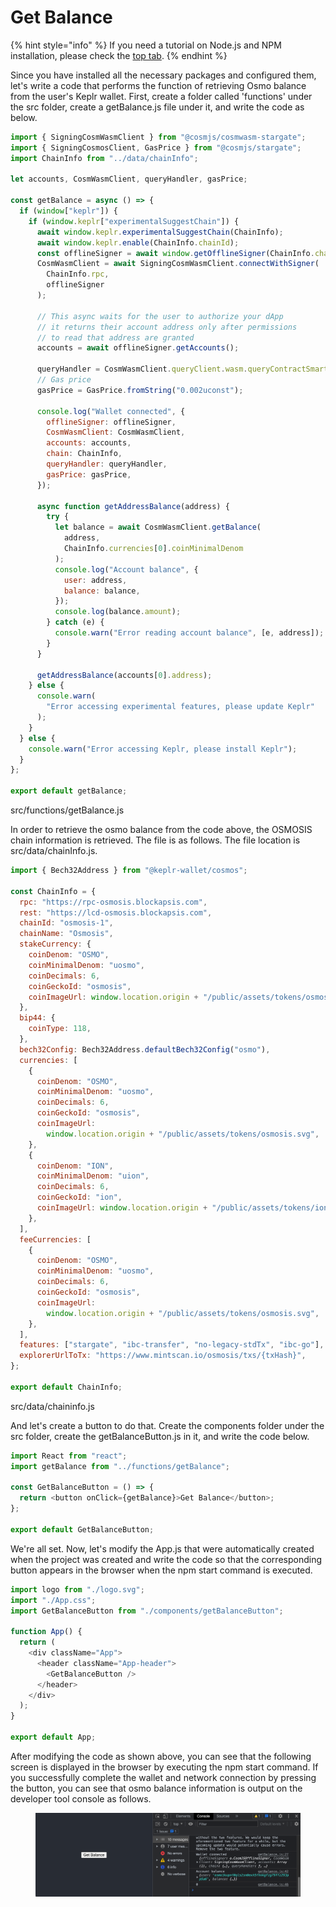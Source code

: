 # Get Balance

{% hint style="info" %}
If you need a tutorial on Node.js and NPM installation, please check the [top tab](./).
{% endhint %}

Since you have installed all the necessary packages and configured them, let's write a code that performs the function of retrieving Osmo balance from the user's Keplr wallet. First, create a folder called 'functions' under the src folder, create a getBalance.js file under it, and write the code as below.

```javascript
import { SigningCosmWasmClient } from "@cosmjs/cosmwasm-stargate";
import { SigningCosmosClient, GasPrice } from "@cosmjs/stargate";
import ChainInfo from "../data/chainInfo";

let accounts, CosmWasmClient, queryHandler, gasPrice;

const getBalance = async () => {
  if (window["keplr"]) {
    if (window.keplr["experimentalSuggestChain"]) {
      await window.keplr.experimentalSuggestChain(ChainInfo);
      await window.keplr.enable(ChainInfo.chainId);
      const offlineSigner = await window.getOfflineSigner(ChainInfo.chainId);
      CosmWasmClient = await SigningCosmWasmClient.connectWithSigner(
        ChainInfo.rpc,
        offlineSigner
      );

      // This async waits for the user to authorize your dApp
      // it returns their account address only after permissions
      // to read that address are granted
      accounts = await offlineSigner.getAccounts();

      queryHandler = CosmWasmClient.queryClient.wasm.queryContractSmart;
      // Gas price
      gasPrice = GasPrice.fromString("0.002uconst");

      console.log("Wallet connected", {
        offlineSigner: offlineSigner,
        CosmWasmClient: CosmWasmClient,
        accounts: accounts,
        chain: ChainInfo,
        queryHandler: queryHandler,
        gasPrice: gasPrice,
      });

      async function getAddressBalance(address) {
        try {
          let balance = await CosmWasmClient.getBalance(
            address,
            ChainInfo.currencies[0].coinMinimalDenom
          );
          console.log("Account balance", {
            user: address,
            balance: balance,
          });
          console.log(balance.amount);
        } catch (e) {
          console.warn("Error reading account balance", [e, address]);
        }
      }

      getAddressBalance(accounts[0].address);
    } else {
      console.warn(
        "Error accessing experimental features, please update Keplr"
      );
    }
  } else {
    console.warn("Error accessing Keplr, please install Keplr");
  }
};

export default getBalance;
```

src/functions/getBalance.js



In order to retrieve the osmo balance from the code above, the OSMOSIS chain information is retrieved. The file is as follows. The file location is src/data/chainInfo.js.

```javascript
import { Bech32Address } from "@keplr-wallet/cosmos";

const ChainInfo = {
  rpc: "https://rpc-osmosis.blockapsis.com",
  rest: "https://lcd-osmosis.blockapsis.com",
  chainId: "osmosis-1",
  chainName: "Osmosis",
  stakeCurrency: {
    coinDenom: "OSMO",
    coinMinimalDenom: "uosmo",
    coinDecimals: 6,
    coinGeckoId: "osmosis",
    coinImageUrl: window.location.origin + "/public/assets/tokens/osmosis.svg",
  },
  bip44: {
    coinType: 118,
  },
  bech32Config: Bech32Address.defaultBech32Config("osmo"),
  currencies: [
    {
      coinDenom: "OSMO",
      coinMinimalDenom: "uosmo",
      coinDecimals: 6,
      coinGeckoId: "osmosis",
      coinImageUrl:
        window.location.origin + "/public/assets/tokens/osmosis.svg",
    },
    {
      coinDenom: "ION",
      coinMinimalDenom: "uion",
      coinDecimals: 6,
      coinGeckoId: "ion",
      coinImageUrl: window.location.origin + "/public/assets/tokens/ion.png",
    },
  ],
  feeCurrencies: [
    {
      coinDenom: "OSMO",
      coinMinimalDenom: "uosmo",
      coinDecimals: 6,
      coinGeckoId: "osmosis",
      coinImageUrl:
        window.location.origin + "/public/assets/tokens/osmosis.svg",
    },
  ],
  features: ["stargate", "ibc-transfer", "no-legacy-stdTx", "ibc-go"],
  explorerUrlToTx: "https://www.mintscan.io/osmosis/txs/{txHash}",
};

export default ChainInfo;
```

src/data/chaininfo.js



And let's create a button to do that. Create the components folder under the src folder, create the getBalanceButton.js in it, and write the code below.

```javascript
import React from "react";
import getBalance from "../functions/getBalance";

const GetBalanceButton = () => {
  return <button onClick={getBalance}>Get Balance</button>;
};

export default GetBalanceButton;
```

We're all set. Now, let's modify the App.js that were automatically created when the project was created and write the code so that the corresponding button appears in the browser when the npm start command is executed.

```javascript
import logo from "./logo.svg";
import "./App.css";
import GetBalanceButton from "./components/getBalanceButton";

function App() {
  return (
    <div className="App">
      <header className="App-header">
        <GetBalanceButton />
      </header>
    </div>
  );
}

export default App;
```

After modifying the code as shown above, you can see that the following screen is displayed in the browser by executing the npm start command. If you successfully complete the wallet and network connection by pressing the button, you can see that osmo balance information is output on the developer tool console as follows.

<figure><img src="../.gitbook/assets/Untitled (11).png" alt=""><figcaption></figcaption></figure>
